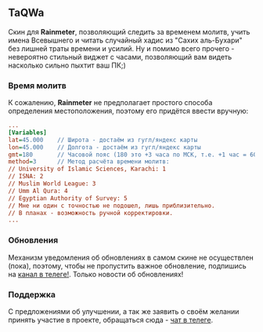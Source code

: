 ## TaQWa

Скин для **Rainmeter**, позволяющий следить за временем молитв, учить имена Всевышнего и читать случайный хадис из "Сахих аль-Бухари" без лишней траты времени и усилий. Ну и помимо всего прочего - невероятно стильный виджет с часами, позволяющий вам видеть насколько сильно пыхтит ваш ПК;)

### Время молитв

К сожалению, **Rainmeter** не предполагает простого способа определения местоположения, поэтому его придётся ввести вручную:

```praytimes.ini
...
[Variables]
lat=45.000    // Широта - достаём из гугл/яндекс карты
lon=45.000    // Долгота - достаём из гугл/яндекс карты
gmt=180       // Часовой пояс (180 это +3 часа по МСК, т.е. +1 час = 60. Пример: +5 часов = 300; -5 часов = -300)
method=3      // Метод расчёта времени молитв:
// University of Islamic Sciences, Karachi: 1
// ISNA: 2
// Muslim World League: 3
// Umm Al Qura: 4
// Egyptian Authority of Survey: 5
// Мне ни один с точностью не подошел, лишь приблизительно. 
// В планах - возможность ручной корректировки.
...
```

### Обновления

Механизм уведомления об обновлениях в самом скине не осуществлен (пока), поэтому, чтобы не пропустить важное обновление, подпишись на [канал в телеге!](https://t.me/taqwia). Только новости об обновлениях!

### Поддержка

С предложениями об улучшении, а так же заявить о своём желании принять участие в проекте, обращаться сюда - [чат в телеге](https://t.me/taqwia_chat).
